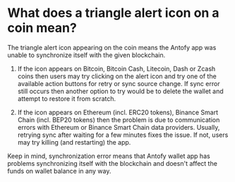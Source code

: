# What does a triangle alert icon on a coin mean?

The triangle alert icon appearing on the coin means the Antofy app was unable to synchronize itself with the given blockchain.

1. If the icon appears on Bitcoin, Bitcoin Cash, Litecoin, Dash or Zcash coins then users may try clicking on the alert icon and try one of the available action buttons for retry or sync source change. If sync error still occurs then another option to try would be to delete the wallet and attempt to restore it from scratch.
   
2. If the icon appears on Ethereum (incl. ERC20 tokens), Binance Smart Chain (incl. BEP20 tokens) then the problem is due to communication errors with Ethereum or Binance Smart Chain data providers. Usually, retrying sync after waiting for a few minutes fixes the issue. If not, users may try killing (and restarting) the app.

Keep in mind, synchronization error means that Antofy wallet app has problems synchronizing itself with the blockchain and doesn't affect the funds on wallet balance in any way.
